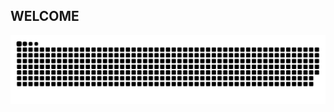 ## WELCOME
![snake gif](https://github.com/JustJaas/profile/blob/output/github-contribution-grid-snake.svg)




